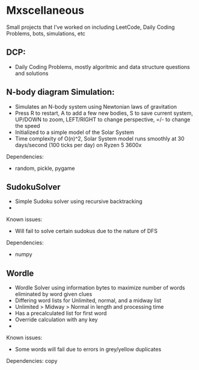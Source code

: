 # Mxscellaneous
Small projects that I've worked on including LeetCode, Daily Coding Problems, bots, simulations, etc

## DCP:
- Daily Coding Problems, mostly algoritmic and data structure questions and solutions

## N-body diagram Simulation:
- Simulates an N-body system using Newtonian laws of gravitation
- Press R to restart, A to add a few new bodies, S to save current system, UP/DOWN to zoom, LEFT/RIGHT to change perspective, =/- to change the speed
- Initialized to a simple model of the Solar System
- Time complexity of O(n)^2, Solar System model runs smoothly at 30 days/second (100 ticks per day) on Ryzen 5 3600x

Dependencies:
- random, pickle, pygame

## SudokuSolver
- Simple Sudoku solver using recursive backtracking
- 
Known issues:
- Will fail to solve certain sudokus due to the nature of DFS

Dependencies:
- numpy

## Wordle
- Wordle Solver using information bytes to maximize number of words eliminated by word given clues
- Differing word lists for Unlimited, normal, and a midway list
- Unlimited > Midway > Normal in length and processing time
- Has a precalculated list for first word
- Override calculation with any key
- 
Known issues:
- Some words will fail due to errors in grey/yellow duplicates

Dependencies:
copy
